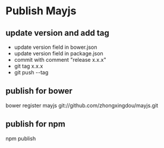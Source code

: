 # Publish Mayjs

## update version and add tag
* update version field in bower.json
* update version field in package.json
* commit with comment "release x.x.x"
* git tag x.x.x
* git push --tag

## publish for bower
bower register mayjs git://github.com/zhongxingdou/mayjs.git

## publish for npm
npm publish